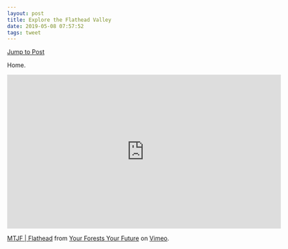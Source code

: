 ```yaml
---
layout: post
title: Explore the Flathead Valley
date: 2019-05-08 07:57:52
tags: tweet
---
```

[Jump to Post](https://www.outsideonline.com/2395475/explore-flathead-valley)

Home.

<div class="video-container">
<iframe src="https://player.vimeo.com/video/326622601" width="640" height="360" frameborder="0" allow="autoplay; fullscreen" allowfullscreen></iframe>
</div>

<p><a href="https://vimeo.com/326622601">MTJF | Flathead</a> from <a href="https://vimeo.com/yourforestsyourfuture">Your Forests Your Future</a> on <a href="https://vimeo.com">Vimeo</a>.</p>

